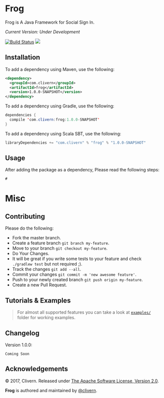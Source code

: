 Frog
=====

Frog is A Java Framework for Social Sign In.

*Current Version: Under Development*

[![Build Status](https://travis-ci.org/Clivern/Frog.svg?branch=master)](https://travis-ci.org/Clivern/Frog)
![](https://img.shields.io/github/license/clivern/frog.svg)

Installation
------------
To add a dependency using Maven, use the following:
```xml
<dependency>
  <groupId>com.clivern</groupId>
  <artifactId>frog</artifactId>
  <version>1.0.0-SNAPSHOT</version>
</dependency>
```

To add a dependency using Gradle, use the following:
```java
dependencies {
  compile 'com.clivern:frog:1.0.0-SNAPSHOT'
}
```

To add a dependency using Scala SBT, use the following:
```java
libraryDependencies += "com.clivern" % "frog" % "1.0.0-SNAPSHOT"
```

Usage
-----
After adding the package as a dependency, Please read the following steps:
```
#
```

Misc
====

Contributing
-------------------
Please do the following:

- Fork the master branch.
- Create a feature branch `git branch my-feature`.
- Move to your branch `git checkout my-feature`.
- Do Your Changes.
- It will be great if you write some tests to your feature and check `./gradlew test` but not required ;).
- Track the changes `git add --all`.
- Commit your changes `git commit -m 'new awesome feature'`.
- Push to your newly created branch `git push origin my-feature`.
- Create a new Pull Request.

Tutorials & Examples
--------------------

> For almost all supported features you can take a look at [`examples/`](https://github.com/Clivern/Frog/tree/master/examples) folder for working examples.

Changelog
---------
Version 1.0.0:
```
Coming Soon
```

Acknowledgements
----------------

© 2017, Clivern. Released under [The Apache Software License, Version 2.0](http://www.apache.org/licenses/LICENSE-2.0.txt).

**Frog** is authored and maintained by [@clivern](http://github.com/clivern).